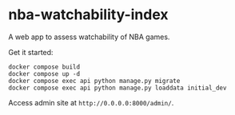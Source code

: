 # nba-watchability-index

A web app to assess watchability of NBA games.


Get it started:

```
docker compose build
docker compose up -d
docker compose exec api python manage.py migrate
docker compose exec api python manage.py loaddata initial_dev
```
Access admin site at `http://0.0.0.0:8000/admin/`.
